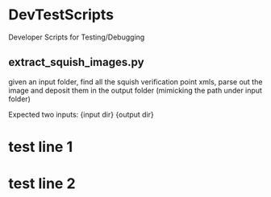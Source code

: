 # DevTestScripts
Developer Scripts for Testing/Debugging

## extract_squish_images.py
given an input folder, find all the squish verification point xmls, parse out the image and deposit them in the output folder (mimicking the 
path under input folder) 

Expected two inputs: {input dir} {output dir} 
# test line 1
# test line 2

